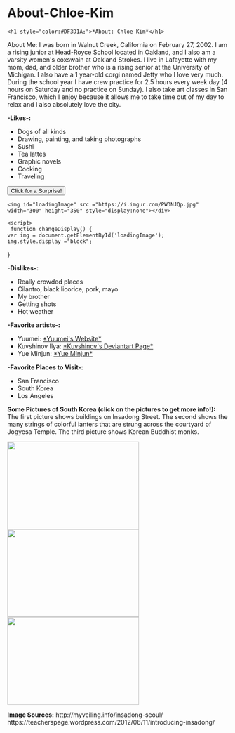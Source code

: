 # About-Chloe-Kim
<!DOCTYPE html>
<html>

  <head>
  <link rel="stylesheet" href ="style.css">
  <script>
  <link rel="myscript" href ="myscript.js"
  </script>
  </head>

  <body>

    <h1 style="color:#DF3D1A;">*About: Chloe Kim*</h1>

  <p>
    About Me: I was born in Walnut Creek, California on February 27, 2002. I am a
    rising junior at Head-Royce School located in Oakland, and I also am a
    varsity women's coxswain at Oakland Strokes. I live in Lafayette with my mom, dad, and older brother who
    is a rising senior at the University of Michigan. I also have a 1 year-old corgi
    named Jetty who I love very much. During the school year I have crew practice
    for 2.5 hours every week day (4 hours on Saturday and no practice on Sunday).
    I also take art classes in San Francisco, which I enjoy because it allows me
    to take time out of my day to relax and I also absolutely
    love the city.
  </p>

  <p>
    <strong>-Likes-:</strong>
  <ul>
    <li>Dogs of all kinds</li>
    <li>Drawing, painting, and taking photographs</li>
    <li>Sushi</li>
    <li>Tea lattes</li>
    <li>Graphic novels</li>
    <li>Cooking</li>
    <li>Traveling</li>
  </ul>
  </p>

  <p>
    <button onclick="changeDisplay()">Click for a Surprise!</button>

    <img id="loadingImage" src ="https://i.imgur.com/PW3NJQp.jpg" width="300" height="350" style="display:none"></div>

    <script>
     function changeDisplay() {
    var img = document.getElementById('loadingImage');
    img.style.display ="block";
}
    </script>
  </p>

  <p>
    <strong>-Dislikes-:</strong>
  <ul>
    <li>Really crowded places</li>
    <li>Cilantro, black licorice, pork, mayo</li>
    <li>My brother</li>
    <li>Getting shots</li>
    <li>Hot weather</li>
  </ul>
  </p>

  <p>
    <strong>-Favorite artists-:</strong>
  <ul>
    <li>Yuumei:  <a href ="https://www.yuumeiart.com">*Yuumei's Website*</a></li>
    <li>Kuvshinov Ilya: <a href ="https://kuvshinov-ilya.deviantart.com">*Kuvshinov's Deviantart Page*</a></li>
    <li>Yue Minjun: <a href = "http://www.artnet.com/artists/yue-minjun/">*Yue Minjun*</a></li>
  </ul>
  </p>

  <p>
    <strong>-Favorite Places to Visit-:</strong>
  <ul>
    <li>San Francisco</li>
    <li>South Korea</li>
    <li>Los Angeles</li>
  </ul>
  </p>

  <p>
    <strong>Some Pictures of South Korea (click on the pictures to get more info!):</strong>
    The first picture shows buildings on Insadong Street. The second shows the many strings of colorful lanters that are strung across the courtyard of Jogyesa Temple. The third picture shows Korean Buddhist monks.
  <div class="row">
    <div class="column">
    <a href ="http://www.theseoulguide.com/sights/neighborhoods-and-districts/insadong/">
     <img src="https://teacherspage.files.wordpress.com/2012/06/insadong121.jpg"width="300" height="200">
    </a>
    <a href ="http://www.theseoulguide.com/sights/temples/jogyesa-temple/">
     <img src="https://teacherspage.files.wordpress.com/2012/05/ap_south_korea_buddha_birthday_08may12-878x572.jpg"width="300" height="200">
    </a>
    <a href ="https://en.wikipedia.org/wiki/Korean_Buddhism">
     <img src="https://teacherspage.files.wordpress.com/2012/05/lantern-parade.jpg"width="300" height="200">
    </a>

  <p>
    <strong>Image Sources:</strong>
    http://myveiling.info/insadong-seoul/
    https://teacherspage.wordpress.com/2012/06/11/introducing-insadong/

  

  </body>

</html>
